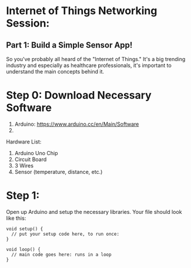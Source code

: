 # Internet of Things Networking Session:

## Part 1: Build a Simple Sensor App!
So you've probably all heard of the "Internet of Things." It's a big trending industry and especially as healthcare professionals, it's important to understand the main concepts behind it. 

# Step 0: Download Necessary Software

1. Arduino: https://www.arduino.cc/en/Main/Software
2. 

Hardware List:

1. Arduino Uno Chip
2. Circuit Board
3. 3 Wires
4. Sensor (temperature, distance, etc.)

# Step 1:
Open up Arduino and setup the necessary libraries. 
Your file should look like this:

```
void setup() {
  // put your setup code here, to run once:  
}

void loop() {
  // main code goes here: runs in a loop
}
```